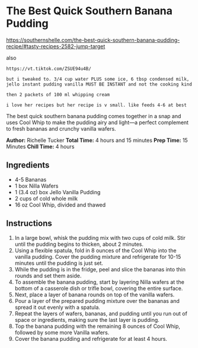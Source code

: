 # The Best Quick Southern Banana Pudding


https://southernshelle.com/the-best-quick-southern-banana-pudding-recipe/#tasty-recipes-2582-jump-target

also

```
https://vt.tiktok.com/ZSUE94u4B/

but i tweaked to. 3/4 cup water PLUS some ice, 6 tbsp condensed milk, jello instant pudding vanilla MUST BE INSTANT and not the cooking kind

then 2 packets of 100 ml whipping cream

i love her recipes but her recipe is v small. like feeds 4-6 at best
```


The best quick southern banana pudding comes together in a snap and uses Cool Whip to make the pudding airy and light—a perfect complement to fresh bananas and crunchy vanilla wafers.

**Author:** Richelle Tucker
**Total Time:** 4 hours and 15 minutes
**Prep Time:** 15 Minutes
**Chill Time:** 4 hours

## Ingredients

*   4-5 Bananas
*   1 box Nilla Wafers
*   1 (3.4 oz) box Jello Vanilla Pudding
*   2 cups of cold whole milk
*   16 oz Cool Whip, divided and thawed

## Instructions

1.  In a large bowl, whisk the pudding mix with two cups of cold milk. Stir until the pudding begins to thicken, about 2 minutes.
2.  Using a flexible spatula, fold in 8 ounces of the Cool Whip into the vanilla pudding. Cover the pudding mixture and refrigerate for 10-15 minutes until the pudding is just set.
3.  While the pudding is in the fridge, peel and slice the bananas into thin rounds and set them aside.
4.  To assemble the banana pudding, start by layering Nilla wafers at the bottom of a casserole dish or trifle bowl, covering the entire surface.
5.  Next, place a layer of banana rounds on top of the vanilla wafers.
6.  Pour a layer of the prepared pudding mixture over the bananas and spread it out evenly with a spatula.
7.  Repeat the layers of wafers, bananas, and pudding until you run out of space or ingredients, making sure the last layer is pudding.
8.  Top the banana pudding with the remaining 8 ounces of Cool Whip, followed by some more Vanilla wafers.
9.  Cover the banana pudding and refrigerate for at least 4 hours.